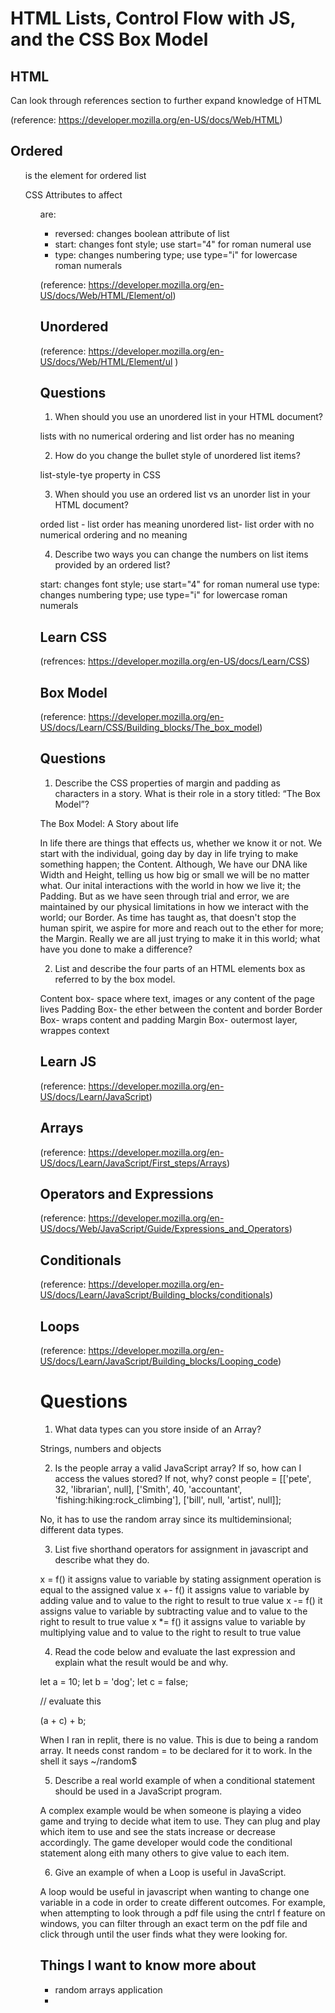# HTML Lists, Control Flow with JS, and the CSS Box Model

## HTML

Can look through references section to further expand knowledge of HTML

(reference: https://developer.mozilla.org/en-US/docs/Web/HTML)

## Ordered 

<ol> is the element for ordered list 

CSS Attributes to affect <ol> are:
- reversed: changes boolean attribute of list
- start: changes font style; use start="4" for roman numeral use
- type: changes numbering type; use type="i" for lowercase roman numerals

(reference: https://developer.mozilla.org/en-US/docs/Web/HTML/Element/ol)

## Unordered

(reference: https://developer.mozilla.org/en-US/docs/Web/HTML/Element/ul )

## Questions 

1. When should you use an unordered list in your HTML document?

lists with no numerical ordering and list order has no meaning

2. How do you change the bullet style of unordered list items?

list-style-tye property in CSS

3. When should you use an ordered list vs an unorder list in your HTML document?

orded list - list order has meaning
unordered list- list order with no numerical ordering and no meaning

4. Describe two ways you can change the numbers on list items provided by an ordered list?

start: changes font style; use start="4" for roman numeral use
type: changes numbering type; use type="i" for lowercase roman numerals

## Learn CSS

(refrences: https://developer.mozilla.org/en-US/docs/Learn/CSS)
## Box Model 

(reference: https://developer.mozilla.org/en-US/docs/Learn/CSS/Building_blocks/The_box_model)

## Questions

1. Describe the CSS properties of margin and padding as characters in a story. What is their role in a story titled: “The Box Model”?

The Box Model: A Story about life

In  life there are things that effects us, whether we know it or not. We start with the individual, going day by day in life trying to make something happen; the Content. Although, We have our DNA like Width and Height, telling us how big or small we will be no matter what. Our inital interactions with the world in how we live it; the Padding. But as we have seen through trial and error, we are maintained by our physical limitations in how we interact with the world; our Border. As time has taught as, that doesn't stop the human spirit, we aspire for more and reach out to the ether for more; the Margin. Really we are all just trying to make it in this world; what have you done to make a difference?

2. List and describe the four parts of an HTML elements box as referred to by the box model.

Content box- space where text, images or any content of the page lives
Padding Box- the ether between the content and border
Border Box- wraps content and padding
Margin Box- outermost layer, wrappes context

## Learn JS

(reference: https://developer.mozilla.org/en-US/docs/Learn/JavaScript)
## Arrays

(reference: https://developer.mozilla.org/en-US/docs/Learn/JavaScript/First_steps/Arrays)
## Operators and Expressions

(reference: https://developer.mozilla.org/en-US/docs/Web/JavaScript/Guide/Expressions_and_Operators)
## Conditionals 

(reference: https://developer.mozilla.org/en-US/docs/Learn/JavaScript/Building_blocks/conditionals)
## Loops 

(reference: https://developer.mozilla.org/en-US/docs/Learn/JavaScript/Building_blocks/Looping_code)

# Questions 

1. What data types can you store inside of an Array?

Strings, numbers and objects

2. Is the people array a valid JavaScript array? If so, how can I access the values stored? If not, why?
 const people = [['pete', 32, 'librarian', null], ['Smith', 40, 'accountant', 'fishing:hiking:rock_climbing'], ['bill', null, 'artist', null]];

No, it has to use the random array since its multideminsional; different data types.

3. List five shorthand operators for assignment in javascript and describe what they do.

x = f() it assigns value to variable by stating assignment operation is equal to the assigned value
x +- f() it assigns value to variable by adding value and to value to the right to result to true value
x -= f() it assigns value to variable by subtracting value and to value to the right  to result to true value
x *= f() it assigns value to variable by multiplying value and to value to the right  to result to true value

4. Read the code below and evaluate the last expression and explain what the result would be and why.

 let a = 10;
 let b = 'dog';
 let c = false;

 // evaluate this
 
 (a + c) + b;

When I ran in replit, there is no value. This is due to being a random array. It needs const random = to be declared for it to work. In the shell it says ~/random$  

5. Describe a real world example of when a conditional statement should be used in a JavaScript program.

A complex example would be when someone is playing a video game and trying to decide what item to use. They can plug and play which item to use and see the stats increase or decrease accordingly. The game developer would code the conditional statement along eith many others to give value to each item.

6. Give an example of when a Loop is useful in JavaScript.

A loop would be useful in javascript when wanting to change one variable in a code in order to create different outcomes. For example, when attempting to look through a pdf file using the cntrl f feature on windows, you can filter through an exact term on the pdf file and click through until the user finds what they were looking for. 

## Things I want to know more about

- random arrays application
- 